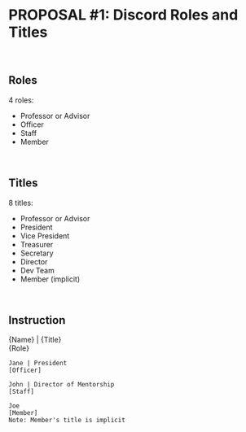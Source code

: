 # PROPOSAL #1: Discord Roles and Titles

<br>

## Roles

4 roles:

- Professor or Advisor
- Officer
- Staff
- Member  

<br>

## Titles

8 titles:

- Professor or Advisor
- President
- Vice President
- Treasurer
- Secretary
- Director
- Dev Team
- Member (implicit)

<br>

## Instruction

{Name} | {Title}  
{Role}

```
Jane | President  
[Officer]

John | Director of Mentorship  
[Staff]

Joe  
[Member]  
Note: Member's title is implicit
```
